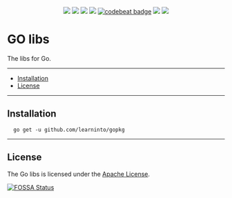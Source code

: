 <p align="center">
    <a href="https://codecov.io/gh/learninto/gopkg"><img src="https://codecov.io/gh/learninto/gopkg/branch/master/graph/badge.svg"></a>
    <a href="https://goreportcard.com/report/github.com/learninto/gopkg"><img src="https://goreportcard.com/badge/github.com/learninto/gopkg"></a>
    <a href="https://travis-ci.org/learninto/gopkg"><img src="https://travis-ci.org/learninto/gopkg.svg?branch=master"></a>
    <a href="https://app.fossa.io/projects/git%2Bgithub.com%2Flearninto%2Fgopkg?ref=badge_shield" alt="FOSSA Status"><img src="https://app.fossa.io/api/projects/git%2Bgithub.com%2Flearninto%2Fgopkg.svg?type=shield"/></a>
    <a href="https://codebeat.co/projects/github-com-learninto-gopkg-master"><img alt="codebeat badge" src="https://codebeat.co/badges/b5ef243a-d36f-4e74-86e9-6c499c01223d"/></a>
    <a href="https://coveralls.io/github/learninto/gopkg?branch=master"><img src="https://coveralls.io/repos/github/learninto/gopkg/badge.svg?branch=master"/></a>
    <a href="https://sourcegraph.com/github.com/learninto/gopkg?masters"><img src="https://sourcegraph.com/github.com/learninto/gopkg/-/badge.svg"></a>
</p>

# GO libs

The libs for Go.

-------------------------
- [Installation](#installation)
- [License](#license)


-------------------------
## Installation

```
  go get -u github.com/learninto/gopkg
```


-------------------------
## License

The Go libs is licensed under the [Apache License](LICENSE).


[![FOSSA Status](https://app.fossa.io/api/projects/git%2Bgithub.com%2Flearninto%2Fgopkg.svg?type=large)](https://app.fossa.io/projects/git%2Bgithub.com%2Flearninto%2Fgopkg?ref=badge_large)
